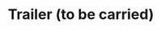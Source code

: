 ---
layout: child_layout/cargo_categories_category
title: Trailer (to be carried)
permalink: /cargo-categories/trailer-transport/trailer-to-be-carried/
hero: /assets/img/content/hero/fullsize/18138110.jpg
side_nav_id: 3
hero_classes: is-fullscreen
content_type: cargo_item
---